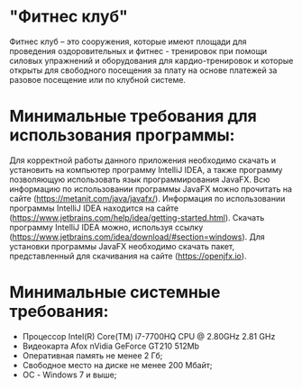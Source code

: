 # "Фитнес клуб"
Фитнес клуб – это сооружения, которые имеют площади для проведения оздоровительных и фитнес - тренировок при помощи силовых упражнений и оборудования для кардио-тренировок и которые открыты для свободного посещения за плату на основе платежей за разовое посещение или по клубной системе.
# Минимальные требования для использования программы:
Для корректной работы данного приложения необходимо скачать и установить на компьютер программу IntelliJ IDEA, а также программу позволяющую использовать язык программирования JavaFX. Всю информацию по использовании программы JavaFX можно прочитать на сайте (https://metanit.com/java/javafx/). Информация по использовании программы IntelliJ IDEA находится на сайте (https://www.jetbrains.com/help/idea/getting-started.html). Скачать программу IntelliJ IDEA можно, используя ссылку (https://www.jetbrains.com/idea/download/#section=windows). Для установки программы JavaFX необходимо скачать пакет, представленный для скачивания на сайте (https://openjfx.io).
# Минимальные системные требования:
- Процессор Intel(R) Core(TM) i7-7700HQ CPU @ 2.80GHz 2.81 GHz
- Видеокарта Afox nVidia GeForce GT210 512Mb
- Оперативная память не менее 2 Гб;
- Свободное место на диске не менее 200 Мбайт;
- ОС - Windows 7 и выше;
